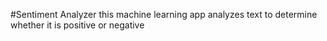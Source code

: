 #Sentiment Analyzer
this machine learning app analyzes text to determine whether it is positive or negative

